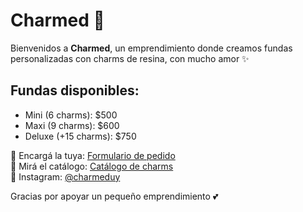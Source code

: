 # Charmed 💖

Bienvenidos a **Charmed**, un emprendimiento donde creamos fundas personalizadas con charms de resina, con mucho amor ✨

## Fundas disponibles:
- Mini (6 charms): $500
- Maxi (9 charms): $600
- Deluxe (+15 charms): $750

📲 Encargá la tuya: [Formulario de pedido](https://forms.gle/qhMudMx5fN2thDFC9)  
📸 Mirá el catálogo: [Catálogo de charms](https://www.canva.com/design/DAGszqD3Uvk/-LMxbCaUxVvJFyOD6GXCRQ/view)  
💌 Instagram: [@charmeduy](https://instagram.com/charmeduy)

Gracias por apoyar un pequeño emprendimiento 💕
